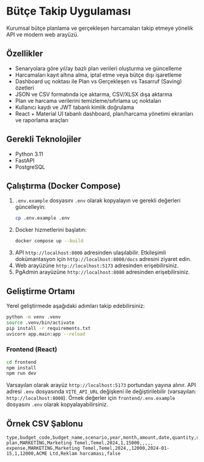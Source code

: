 # Bütçe Takip Uygulaması

Kurumsal bütçe planlama ve gerçekleşen harcamaları takip etmeye yönelik API ve modern web arayüzü.

## Özellikler
- Senaryolara göre yıl/ay bazlı plan verileri oluşturma ve güncelleme
- Harcamaları kayıt altına alma, iptal etme veya bütçe dışı işaretleme
- Dashboard uç noktası ile Plan vs Gerçekleşen vs Tasarruf (Saving) özetleri
- JSON ve CSV formatında içe aktarma, CSV/XLSX dışa aktarma
- Plan ve harcama verilerini temizleme/sıfırlama uç noktaları
- Kullanıcı kaydı ve JWT tabanlı kimlik doğrulama
- React + Material UI tabanlı dashboard, plan/harcama yönetimi ekranları ve raporlama araçları

## Gerekli Teknolojiler
- Python 3.11
- FastAPI
- PostgreSQL

## Çalıştırma (Docker Compose)
1. `.env.example` dosyasını `.env` olarak kopyalayın ve gerekli değerleri güncelleyin:
   ```bash
   cp .env.example .env
   ```
2. Docker hizmetlerini başlatın:
   ```bash
   docker compose up --build
   ```
3. API `http://localhost:8000` adresinden ulaşılabilir. Etkileşimli dokümantasyon için `http://localhost:8000/docs` adresini ziyaret edin.
4. Web arayüzüne `http://localhost:5173` adresinden erişebilirsiniz.
4. PgAdmin arayüzüne `http://localhost:8080` adresinden erişebilirsiniz.

## Geliştirme Ortamı
Yerel geliştirmede aşağıdaki adımları takip edebilirsiniz:
```bash
python -m venv .venv
source .venv/bin/activate
pip install -r requirements.txt
uvicorn app.main:app --reload
```

### Frontend (React)

```bash
cd frontend
npm install
npm run dev
```

Varsayılan olarak arayüz `http://localhost:5173` portundan yayına alınır. API adresi `.env` dosyasında `VITE_API_URL` değişkeni ile değiştirilebilir (varsayılan: `http://localhost:8000`).
Örnek değerler için `frontend/.env.example` dosyasını `.env` olarak kopyalayabilirsiniz.

## Örnek CSV Şablonu
```
type,budget_code,budget_name,scenario,year,month,amount,date,quantity,unit_price,vendor,description,out_of_budget
plan,MARKETING,Marketing Temel,Temel,2024,1,15000,,,,,
expense,MARKETING,Marketing Temel,Temel,2024,,12000,2024-01-15,1,12000,ACME Ltd,Reklam harcaması,false
```
